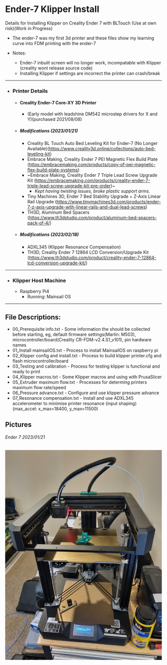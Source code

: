 # Ender-7 Klipper Install
Details for Installing Klipper on Creality Ender 7 with BLTouch (Use at own risk)(Work in Progress)
- The ender-7 was my first 3d printer and these files show my learning curve into FDM printing with the ender-7

- Notes:
  - Ender-7 inbuilt screen will no longer work, incompatable with Klipper (creality wont release source code)
  - Installing Klipper if settings are incorrect the printer can crash/break
  
- - - -
- ### Printer Details
  - #### Creality Ender-7 Core-XY 3D Printer
    - (Early model with leadshine DM542 microstep drivers for X and Y)(purchased 2021/08/08)
  - ##### Modifications (2023/01/21)
    - Creality BL Touch Auto Bed Leveling Kit for Ender-7 (No Longer Available)(https://www.creality3d.online/collections/auto-bed-leveling-kit)
    - Embrace Making, Creality Ender 7 PEI Magnetic Flex Build Plate (https://embracemaking.com/products/copy-of-pei-magnetic-flex-build-plate-systems)
    - ~Embrace Making, Creality Ender 7 Triple Lead Screw Upgrade Kit (https://embracemaking.com/products/creality-ender-7-triple-lead-screw-upgrade-kit-pre-order)~
      - *Kept having twisting issues, broke plastic support arms.*
    - Tiny Machines 3D, Ender 7 Bed Stability Upgrade + Z-Axis Linear Rail Upgrade (https://www.tinymachines3d.com/products/ender-7-z-axis-upgrade-with-linear-rails-and-dual-lead-screws)
    - TH3D, Aluminum Bed Spacers (https://www.th3dstudio.com/product/aluminum-bed-spacers-pack-of-4/)

  - ##### Modifications (2023/02/18)
    - ADXL345 (Klipper Resonance Compensation)
    - TH3D, Creality Ender 7 12864 LCD Conversion/Upgrade Kit (https://www.th3dstudio.com/product/creality-ender-7-12864-lcd-conversion-upgrade-kit/)

- - - -           
- ### Klipper Host Machine
  - Raspberry Pi4
    - Running: Mainsail OS

- - - -
## File Descriptions:
 - 00_Prerequisite info.txt - Some information the should be collected before starting, eg, default firmware settings(Marlin: M503), microcontroller/board(Creality CR-FDM-v2.4.S1_v101), pin hardware names
 - 01_Install mainsailOS.txt - Process to install MainsailOS on raspberry pi
 - 02_Klipper config and install.txt - Process to build klipper printer.cfg and flash microcontroller/board
 - 03_Testing and calibration - Process for testing klipper is functional and ready to print
 - 04_Klipper macros.txt - Some Klipper macros and using with PrusaSlicer
 - 05_Extruder maximum flow.txt - Processes for determing printers maximum flow rate/speed
 - 06_Pressure advance.txt - Configure and use klipper pressure advance
 - 07_Resonance compensation.txt - Install and use ADXL345 accelerometer to minimise printer resonance (input shaping) (max_accel: x_max=18400, y_max=11500)
 
## Pictures
###### Ender 7 2023/01/21
![Ender-7](images/20230121_Ender-7_Whole.jpg)

